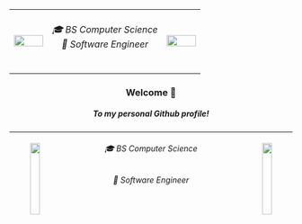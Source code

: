 <table>
  <tr>
    <td align="left" width="20%">
      <img src="https://github.com/user-attachments/assets/0258984e-49f9-4bd8-aa8f-196c571128b4" width="100%">
    </td>
    <td align="center" width="60%">
      <h6>🎓 BS Computer Science<br>💼 Software Engineer</h6>
    </td>
    <td align="right" width="20%">
      <img src="https://github.com/user-attachments/assets/0258984e-49f9-4bd8-aa8f-196c571128b4" width="100%">
    </td>
  </tr>
</table>



<div align="center">
    <div width="15%" align="center">
        <h3> Welcome 👋 </h3>
        <h5> To my personal Github profile! </h5>
    </div>
</div>

***

<div align="center">
    <img src="https://github.com/user-attachments/assets/0258984e-49f9-4bd8-aa8f-196c571128b4" width="18%" align="left" />
    <img src="https://github.com/user-attachments/assets/0258984e-49f9-4bd8-aa8f-196c571128b4" width="18%" align="right" />
     <div width="30%" align="center">
        <h6>🎓 BS Computer Science</h6>
        <h6>💼 Software Engineer</h6>
    </div>
</div>
